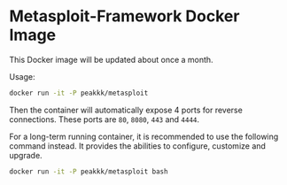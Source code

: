 # Metasploit-Framework Docker Image

This Docker image will be updated about once a month.  

Usage:
```bash
docker run -it -P peakkk/metasploit
```

Then the container will automatically expose 4 ports for reverse connections.
These ports are `80`, `8080`, `443` and `4444`.

For a long-term running container, it is recommended to use the following command instead. It provides the abilities to configure, customize and upgrade.  
```bash
docker run -it -P peakkk/metasploit bash
```
